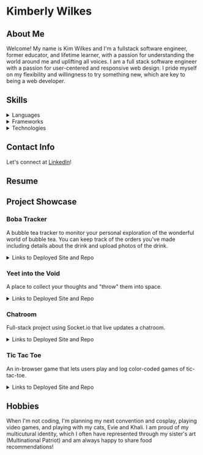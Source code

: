 # Kimberly Wilkes

## About Me
Welcome! My name is Kim Wilkes and I'm a fullstack software engineer, former educator, and lifetime learner, with a passion for understanding the world around me and uplifting all voices.
I am a full stack software engineer with a passion for user-centered and responsive web design. I pride myself on my flexibility and willingness to try something new, which are key to being a web developer.

## Skills
<details>
<summary>Languages</summary>

- JavaScript (ES6)/ Typescript
</details>

<details>
<summary>Frameworks</summary>

- Bootstrap
- Chakra-ui
- TailwindCSS
- NextJS
</details>

<details>
<summary>Technologies</summary>

- Git
- Github
- Vercel
</details>


## Contact Info
Let's connect at [LinkedIn](https://www.linkedin.com/in/kimberly-wilkes)!

## Resume


## Project Showcase
### Boba Tracker
A bubble tea tracker to monitor your personal exploration of the wonderful world of bubble tea. You can keep track of the orders you've made including details about the drink and upload photos of the drink.
<details><summary>Links to Deployed Site and Repo</summary>

[Boba Tracker: Client]()
[Boba Tracker: Github]()
</details>

### Yeet into the Void
A place to collect your thoughts and "throw" them into space.
<details><summary>Links to Deployed Site and Repo</summary>

[Yeet into the Void: Client](https://kimdolion.github.io/void-yeet-client/)
[Yeet into the Void: Github](https://github.com/kimdolion/void-yeet-client)
</details>

### Chatroom
Full-stack project using Socket.io that live updates a chatroom.
<details><summary>Links to Deployed Site and Repo</summary>

[Chatroom: Client](https://sei-04-team-3.github.io/group-project-client/)
[Chatroom: Github]()
</details>

### Tic Tac Toe
An in-browser game that lets users play and log color-coded games of tic-tac-toe.
<details><summary>Links to Deployed Site and Repo</summary>

[Tic-Tac-Toe: Client](https://kimdolion.github.io/tic-tac-toe-client/)
[Tic-Tac-Toe: Github](https://github.com/kimdolion/tic-tac-toe-client)
</details>

## Hobbies
When I'm not coding, I'm planning my next convention and cosplay, playing video games, and playing with my cats, Evie and Khali. I am proud of my multicutural identity, which I often have represented through my sister's art (Multinational Patriot) and am always happy to share food recommendations!
